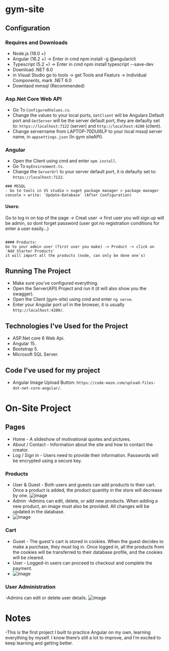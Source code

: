 # gym-site


## Configuration
### Requires and Downloads
- Node.js (18.0 +)
- Angular (16.2 +) -> Enter in cmd npm install -g @angular/cli
- Typescript (5.2 +) -> Enter in cmd npm install typescript --save-dev
- Download .NET 6.0
- in Visual Studio go to tools -> get Tools and Featurs -> Individual Components, mark .NET 6.0
- Downlaod mmsql (Recommended)
  
### Asp.Net Core Web API
- Go To `ConfiguredValues.cs`.
- Change the values to your local ports, `GetClient` will be Angulars Default port and `GetServer` will be the server default port, they are defaulty set to: `https://localhost:7122` (server) and `http://localhost:4200` (client).
- Change servername from LAPTOP-70DUI6LP to your local mssql server name, in `appsettings.json` (In gym siteAPI).


### Angular
- Open the Client using cmd and enter `npm install`.
- Go To `myEnvironment.ts`.
- Change the `ServerUrl` to your server default port, it is defaulty set to: `https://localhost:7122`.


```
### MSSQL
- Go to tools in VS studio > nuget package manager > package manager console > write: `Update-Database` (After Configuration)

```
#### Users:
Go to log in on top of the page -> Creat user -> first user you will sign up will be admin, so dont forget password
(user got no registration conditions for enter a user easily...)
```

#### Products:
Go to your admin user (first user you make) -> Product -> click on 'Add Starter Products'
it will import all the products (node, can only be done one`s)

```


## Running The Project
- Make sure you've configured everything.
- Open the Server(API) Project and run it (it will also show you the swagger).
- Open the Client (gym-site) using cmd and enter `ng serve`.
- Enter your Angular port url in the browser, it is usually `http://localhost:4200/`.

## Technologies I've Used for the Project
- ASP.Net core 6 Web Api.
- Angular 15.
- Bootstrap 5.
- Microsoft SQL Server.

## Code I've used for my project
- Angular Image Upload Button: `https://code-maze.com/upload-files-dot-net-core-angular/`.



# On-Site Project
## Pages
- Home - A slideshow of motivational quotes and pictures.
- About / Contact - Information about the site and how to contact the creator.
- Log / Sign in - Users need to provide their information. Passwords will be encrypted using a secure key.
### Products
- User & Guest - Both users and guests can add products to their cart. Once a product is added, the product quantity in the store will decrease by one.
![image](https://github.com/user-attachments/assets/f2a60396-7d3b-47a4-915f-9cd7237ffd09)
- Admin -Admins can edit, delete, or add new products. When adding a new product, an image must also be provided. All changes will be updated in the database.
- ![image](https://github.com/user-attachments/assets/6c84d824-99f4-4334-9417-1d9729a2dd7a)

### Cart
- Guset - The guest's cart is stored in cookies. When the guest decides to make a purchase, they must log in. Once logged in, all the products from the cookies will be transferred to their database profile, and the cookies will be cleared.
- User - Logged-in users can proceed to checkout and complete the payment.
- ![image](https://github.com/user-attachments/assets/842d7e90-568d-4780-911b-aa6f4b184892)
### User Administration
-Admins can edit or delete user details.
![image](https://github.com/user-attachments/assets/8bc8b059-71ed-4ccc-b6ad-3e48cbde1cae)

# Notes
-This is the first project I built to practice Angular on my own, learning everything by myself. I know there’s still a lot to improve, and I’m excited to keep learning and getting better.






